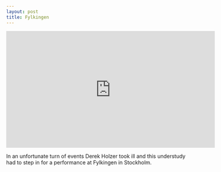```yaml
---
layout: post
title: Fylkingen
---
```

<iframe width="560" height="315" src="https://www.youtube.com/embed/j3fw0XIle3c?rel=0&amp;showinfo=0" frameborder="0" gesture="media" allow="encrypted-media" allowfullscreen></iframe>  

In an unfortunate turn of events Derek Holzer took ill and this understudy had to step in for a performance at Fylkingen in Stockholm.
